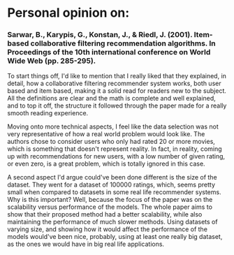 # Personal opinion on:

### Sarwar, B., Karypis, G., Konstan, J., & Riedl, J. (2001). Item-based collaborative filtering recommendation algorithms. In Proceedings of the 10th international conference on World Wide Web (pp. 285-295).

To start things off, I'd like to mention that I really liked that they explained, in detail, how a collaborative filtering recommender system works, both user based and item based, making it a solid read for readers new to the subject. All the definitions are clear and the math is complete and well explained, and to top it off, the structure it followed through the paper made for a really smooth reading experience.

Moving onto more technical aspects, I feel like the data selection was not very representative of how a real world problem would look like. The authors chose to consider users who only had rated 20 or more movies, which is something that doesn't represent reality. In fact, in reality, coming up with recommendations for new users, with a low number of given rating, or even zero, is a great problem, which is totally ignored in this case.

A second aspect I'd argue could've been done different is the size of the dataset. They went for a dataset of 100000 ratings, which, seems pretty small when compared to datasets in some real life recommender systems. Why is this important? Well, because the focus of the paper was on the scalability versus performance of the models. The whole paper aims to show that their proposed method had a better scalability, while also maintaining the performance of much slower methods. Using datasets of varying size, and showing how it would affect the performance of the models would've been nice, probably, using at least one really big dataset, as the ones we would have in big real life applications.